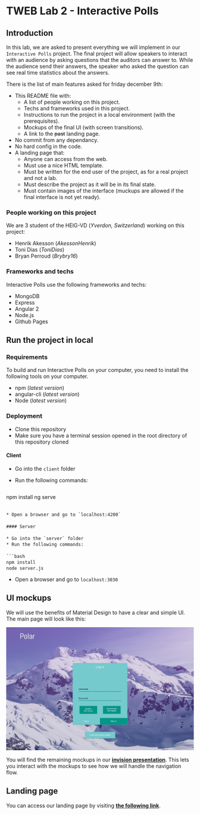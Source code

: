 # TWEB Lab 2 - Interactive Polls

## Introduction

In this lab, we are asked to present everything we will implement in our `Interactive Polls` project. The final project will allow speakers to interact with an audience by asking questions that the auditors can answer to. While the audience send their answers, the speaker who asked the question can see real time statistics about the answers.

There is the list of main features asked for friday december 9th:

- This README file with:
	- A list of people working on this project.
	- Techs and frameworks used in this project.
	- Instructions to run the project in a local environment (with the prerequisites).
	- Mockups of the final UI (with screen transitions).
	- A link to the <del>past</del> landing page.
- No commit from any dependancy.
- No hard config in the code.
- A landing page that:
	- Anyone can access from the web.
	- Must use a nice HTML template.
	- Must be written for the end user of the project, as for a real project and not a lab.
	- Must describe the project as it will be in its final state.
	- Must contain images of the interface (muckups are allowed if the final interface is not yet ready).

### People working on this project
We are 3 student of the HEIG-VD (_Yverdon, Switzerland_) working on this project:

- Henrik Akesson (_AkessonHenrik_)
- Toni Dias (_ToniDias_)
- Bryan Perroud (_Brybry16_)

### Frameworks and techs
Interactive Polls use the following frameworks and techs:

- MongoDB
- Express
- Angular 2
- Node.js
- Github Pages

## Run the project in local

### Requirements

To build and run  Interactive Polls on your computer, you need to install the following tools on your computer.

- npm (_latest version_)
- angular-cli (_latest version_)
- Node (_latest version_)

### Deployment

* Clone this repository
* Make sure you have a terminal session opened in the root directory of this repository cloned

#### Client

* Go into the `client` folder
* Run the following commands:

  ```bash
npm install
ng serve
  ```

* Open a browser and go to `localhost:4200`

#### Server

* Go into the `server` folder
* Run the following commands:

  ```bash
npm install
node server.js
  ```

* Open a browser and go to `localhost:3030`
## UI mockups

We will use the benefits of Material Design to have a clear and simple UI. The main page will look like this:

![UI Mockup](resources/ui-mockup.jpg)

You will find the remaining mockups in our **[invision presentation](https://projects.invisionapp.com/share/7X9O02AMV)**. This lets you interact with the mockups to see how we will handle the navigation flow. 

## Landing page

You can access our landing page by visiting **[the following link](https://akessonhenrik.github.io/Polar/)**.
